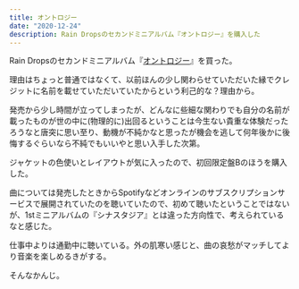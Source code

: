 ```yaml
---
title: オントロジー
date: "2020-12-24"
description: Rain Dropsのセカンドミニアルバム『オントロジー』を購入した
---
```


Rain Dropsのセカンドミニアルバム『[オントロジー](https://www.universal-music.co.jp/raindrops/ontology/)』を買った。  
  
理由はちょっと普通ではなくて、以前ほんの少し関わらせていただいた縁でクレジットに名前を載せていただいていたからという利己的な？理由から。  

発売から少し時間が立ってしまったが、どんなに些細な関わりでも自分の名前が載ったものが世の中に(物理的に)出回るということは今生ない貴重な体験だったろうなと唐突に思い至り、動機が不純かなと思ったが機会を逃して何年後かに後悔するぐらいなら不純でもいいやと思い入手した次第。

ジャケットの色使いとレイアウトが気に入ったので、初回限定盤Bのほうを購入した。

曲については発売したときからSpotifyなどオンラインのサブスクリプションサービスで展開されていたのを聴いていたので、初めて聴いたということではないが、1stミニアルバムの『シナスタジア』とは違った方向性で、考えられているなと感じた。

仕事中よりは通勤中に聴いている。外の肌寒い感じと、曲の哀愁がマッチしてより音楽を楽しめるきがする。

そんなかんじ。
